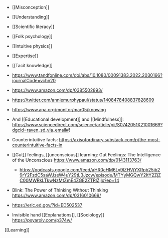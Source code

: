 - [[Misconception]]
- [[Understanding]]
- [[Scientific literacy]]
- [[Folk psychology]]
- [[Intuitive physics]]
- [[Expertise]]
- [[Tacit knowledge]]

- https://www.tandfonline.com/doi/abs/10.1080/00091383.2022.2030166?journalCode=vchn20
- https://www.amazon.com/dp/0385502893/
- https://twitter.com/anniemurphypaul/status/1408478408837828609
- https://www.apa.org/monitor/mar05/knowing
- And [[Educational development]] and [[Mindfulness]]: https://www.sciencedirect.com/science/article/pii/S0742051X21001669?dgcid=raven_sd_via_email#!

- Counterintuitive facts: https://axisofordinary.substack.com/p/the-most-counterintuitive-facts-in

- [[Gut]] feelings, [[unconscious]] learning: Gut Feelings: The Intelligence of the Unconscious https://www.amazon.com/dp/0143113763/
	-  https://podcasts.google.com/feed/aHR0cHM6Ly9lZHVjYXRpb25ib29rY2FzdC5saWJzeW4uY29tL3Jzcw/episode/MTYyMGQwY2ItY2ZjZC00MWRkLTkwNzMtZmE4ZGE2ZTRlZjIx?ep=14

- Blink: The Power of Thinking Without Thinking https://www.amazon.com/dp/0316010669/

- https://eric.ed.gov/?id=ED502537

- Invisible hand [[Explanations]], [[Sociology]] https://psyarxiv.com/p374w/

[[Learning]]
